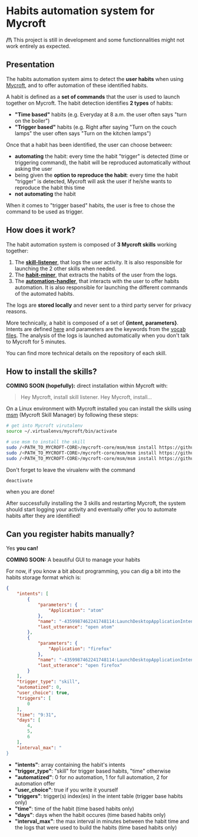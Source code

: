 # Habits automation system for Mycroft

**/!\\** This project is still in development and some functionnalities might not work entirely as expected.

## Presentation

The habits automation system aims to detect the **user habits** when using [Mycroft](https://mycroft.ai/), and to offer automation of these identified habits.

A habit is defined as a **set of commands** that the user is used to launch together on Mycroft. The habit detection identifies **2 types** of habits:
- **"Time based"** habits (e.g. Everyday at 8 a.m. the user often says "turn on the boiler")
- **"Trigger based"** habits (e.g. Right after saying "Turn on the couch lamps" the user often says "Turn on the kitchen lamps")

Once that a habit has been identified, the user can choose between:
- **automating** the habit: every time the habit "trigger" is detected (time or triggering command), the habit will be reproduced automatically without asking the user
- being given the **option to reproduce the habit**: every time the habit "trigger" is detected, Mycroft will ask the user if he/she wants to reproduce the habit this time
- **not automating** the habit

When it comes to "trigger based" habits, the user is free to chose the command to be used as trigger.

## How does it work?

The habit automation system is composed of **3 Mycroft skills** working together:
1. The [**skill-listener**](https://github.com/PFE1718/mycroft-skill-listener), that logs the user activity. It is also  responsible for launching the 2 other skills when needed.
2. The [**habit-miner**](https://github.com/PFE1718/mycroft-habit-miner-skill), that extracts the habits of the user from the logs.
3. The [**automation-handler**](https://github.com/PFE1718/mycroft-automation-handler), that interacts with the user to offer habits automation. It is also responsible for launching the different commands of the automated habits.

The logs are **stored locally** and never sent to a third party server for privacy reasons.

More technically, a habit is composed of a set of **{intent, parameters}**. Intents are defined [here](https://mycroft.ai/documentation/skills/introduction-developing-skills/#skill-terminology) and parameters are the keywords from the [vocab files](https://mycroft.ai/documentation/skills/introduction-developing-skills/#vocab-directory-and-defining-intents). The analysis of the logs is launched automatically when you don't talk to Mycroft for 5 minutes.

You can find more technical details on the repository of each skill.

## How to install the skills?

**COMING SOON (hopefully):** direct installation within Mycroft with:
> Hey Mycroft, install skill listener. Hey Mycroft, install...

On a Linux environment with Mycroft installed you can install the skills using
[msm](https://mycroft.ai/documentation/msm/) (Mycroft Skill Manager) by following these steps:
```bash
# get into Mycroft virutalenv
source ~/.virtualenvs/mycroft/bin/activate

# use msm to install the skill
sudo /<PATH_TO_MYCROFT-CORE>/mycroft-core/msm/msm install https://github.com/PFE1718/mycroft-skill-listener
sudo /<PATH_TO_MYCROFT-CORE>/mycroft-core/msm/msm install https://github.com/PFE1718/mycroft-automation-handler
sudo /<PATH_TO_MYCROFT-CORE>/mycroft-core/msm/msm install https://github.com/PFE1718/mycroft-habit-miner-skill
```

Don't forget to leave the virualenv with the command 
```
deactivate
``` 
when you are done!

After successfully installing the 3 skills and restarting Mycroft, the system should start logging your activity and eventually offer you to automate habits after they are identified!

## Can you register habits manually?

Yes **you can!**

**COMING SOON:** A beautiful GUI to manage your habits

For now, if you know a bit about programming, you can dig a bit into the habits storage format which is:
```json
{
    "intents": [
        {
            "parameters": {
                "Application": "atom"
            },
            "name": "-4359987462241748114:LaunchDesktopApplicationIntent",
            "last_utterance": "open atom"
        },
        {
            "parameters": {
                "Application": "firefox"
            },
            "name": "-4359987462241748114:LaunchDesktopApplicationIntent",
            "last_utterance": "open firefox"
        }
    ],
    "trigger_type": "skill",
    "automatized": 0,
    "user_choice": true,
    "triggers": [
        0
    ],
    "time": "9:31",
    "days": [
        4,
        5,
        6
    ],
    "interval_max": "
}
```
- **"intents"**: array containing the habit's intents
- **"trigger_type"**: "skill" for trigger based habits, "time" otherwise
- **"automatized"**: 0 for no automation, 1 for full automation, 2 for automation offer
- **"user_choice"**: true if you write it yourself
- **"triggers"**: trigger(s) index(es) in the intent table (trigger base habits only)
- **"time"**: time of the habit (time based habits only)
- **"days"**: days when the habit occures (time based habits only)
- **"interval_max"**: the max interval in minutes between the habit time and the logs that were used to build the habits (time based habits only)